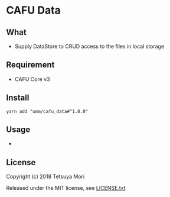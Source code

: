 # CAFU Data

## What

* Supply DataStore to CRUD access to the files in local storage

## Requirement

* CAFU Core v3

## Install

```shell
yarn add "umm/cafu_data#^1.0.0"
```

## Usage

* 

## License

Copyright (c) 2018 Tetsuya Mori

Released under the MIT license, see [LICENSE.txt](LICENSE.txt)

